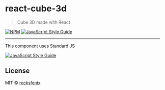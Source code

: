 # react-cube-3d

> Cube 3D made with React

[![NPM](https://img.shields.io/npm/v/react-repeat.svg)](https://www.npmjs.com/package/react-cube-3d) [![JavaScript Style Guide](https://img.shields.io/badge/code_style-standard-brightgreen.svg)](https://standardjs.com)

-----

This component uses Standard JS

[![JavaScript Style Guide](https://cdn.rawgit.com/standard/standard/master/badge.svg)](https://github.com/standard/standard)

## License

MIT © [rocksfenix](https://github.com/rocksfenix)
